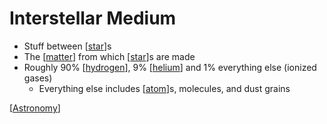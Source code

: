 # Interstellar Medium

- Stuff between [[star]]s
- The [[matter]] from which [[star]]s are made
- Roughly 90% [[hydrogen]], 9% [[helium]] and 1% everything else (ionized gases)
  - Everything else includes [[atom]]s, molecules, and dust grains

[[Astronomy]]

[//begin]: # "Autogenerated link references for markdown compatibility"
[star]: star "Star"
[matter]: matter "Matter"
[hydrogen]: hydrogen "Hydrogen"
[helium]: helium "Helium"
[atom]: atom "Atom"
[Astronomy]: astronomy "Astronomy"
[//end]: # "Autogenerated link references"